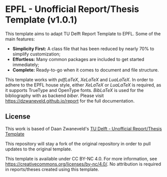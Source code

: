 # EPFL - Unofficial Report/Thesis Template (v1.0.1)

This template aims to adapt TU Delft Report Template to EPFL. Some of the main features:

* **Simplicity First:** A class file that has been reduced by nearly 70% to simplify customization;
* **Effortless:** Many common packages are included to get started immediately;
* **Complete:** Ready-to-go when it comes to document and file structure.

This template works with _pdfLaTeX_, _XeLaTeX_ and _LuaLaTeX_. In order to adhere to the EPFL house style, either _XeLaTeX_ or _LuaLaTeX_ is required, as it supports TrueType and OpenType fonts. _BibLaTeX_ is used for the bibliography with as backend _biber_. Please visit https://dzwaneveld.github.io/report for the full documentation.

## License

This work is based of Daan Zwaneveld's [TU Delft - Unofficial Report/Thesis Template](https://github.com/dzwaneveld/TU-Delft-Unofficial-Report-Template)

This repository will stay a fork of the original repository in order to pull updates to the original template.

This template is available under CC BY-NC 4.0. For more information, see https://creativecommons.org/licenses/by-nc/4.0/. No attribution is required in reports/theses created using this template.
